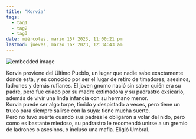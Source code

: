 ```yaml
---
title: "Korvia"
tags:
  - tag1
  - tag2
  - tag3
date: miércoles, marzo 15º 2023, 11:00:21 pm
lastmod: jueves, marzo 16º 2023, 12:34:43 am
---
```


![embedded image](https://assets.legendkeeper.com/de2092ec-8521-44cf-b94b-1bb5e415418d.png "Attachment")

Korvia proviene del Último Pueblo, un lugar que nadie sabe exactamente dónde está, y es conocido por ser el lugar de retiro de timadores, asesinos, ladrones y demás rufianes. El joven gnomo nació sin saber quién era su padre, pero fue criado por su madre extimadora y su padrastro exsicario, además de vivir una linda infancia con su hermano menor.  
Korvia puede ser algo torpe, tímido y despistado a veces, pero tiene un truco para siempre salirse con la suya: tiene mucha suerte.  
Pero no tuvo suerte cuando sus padres le obligaron a volar del nido, pero como es bastante miedoso, su padrastro le recomendó unirse a un gremio de ladrones o asesinos, o incluso una mafia. Eligió Umbral.